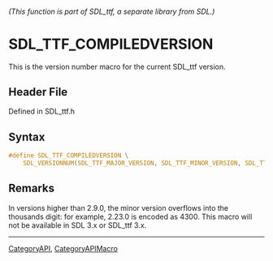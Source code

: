 ###### (This function is part of SDL_ttf, a separate library from SDL.)
# SDL_TTF_COMPILEDVERSION

This is the version number macro for the current SDL_ttf version.

## Header File

Defined in SDL_ttf.h

## Syntax

```c
#define SDL_TTF_COMPILEDVERSION \
    SDL_VERSIONNUM(SDL_TTF_MAJOR_VERSION, SDL_TTF_MINOR_VERSION, SDL_TTF_PATCHLEVEL)
```

## Remarks

In versions higher than 2.9.0, the minor version overflows into the
thousands digit: for example, 2.23.0 is encoded as 4300. This macro will
not be available in SDL 3.x or SDL_ttf 3.x.

----
[CategoryAPI](CategoryAPI), [CategoryAPIMacro](CategoryAPIMacro)

